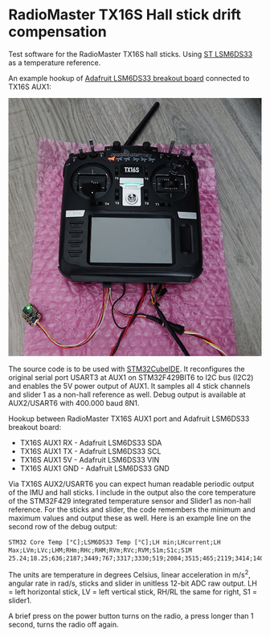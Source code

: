 # RadioMaster TX16S Hall stick drift compensation

Test software for the RadioMaster TX16S hall sticks. Using [ST LSM6DS33](https://www.st.com/en/mems-and-sensors/lsm6ds33.html) as a temperature reference.

An example hookup of [Adafruit LSM6DS33 breakout board](https://www.adafruit.com/product/4480) connected to TX16S AUX1:

<img src="media/TX16S_LSM6DS33_hookup.jpg">

The source code is to be used with [STM32CubeIDE](https://www.st.com/en/development-tools/stm32cubeide.html). It reconfigures the original serial port USART3 at AUX1 on STM32F429BIT6 to I2C bus (I2C2) and enables the 5V power output of AUX1. It samples all 4 stick channels and slider 1 as a non-hall reference as well. Debug output is available at AUX2/USART6 with 400.000 baud 8N1.

Hookup between RadioMaster TX16S AUX1 port and Adafruit LSM6DS33 breakout board:

* TX16S AUX1 RX - Adafruit LSM6DS33 SDA
* TX16S AUX1 TX - Adafruit LSM6DS33 SCL
* TX16S AUX1 5V - Adafruit LSM6DS33 VIN
* TX16S AUX1 GND - Adafruit LSM6DS33 GND

Via TX16S AUX2/USART6 you can expect human readable periodic output of the IMU and hall sticks. I include in the output also the core temperature of the STM32F429 integrated temperature sensor and Slider1 as non-hall reference. For the sticks and slider, the code remembers the minimum and maximum values and output these as well. Here is an example line on the second row of the debug output:
```
STM32 Core Temp [°C];LSM6DS33 Temp [°C];LH min;LHcurrent;LH Max;LVm;LVc;LHM;RHm;RHc;RHM;RVm;RVc;RVM;S1m;S1c;S1M
25.24;18.25;636;2187;3449;767;3317;3330;519;2084;3515;465;2119;3414;1403;2077;2623
```
The units are temperature in degrees Celsius, linear acceleration in m/s<sup>2</sup>, angular rate in rad/s, sticks and slider in unitless 12-bit ADC raw output.
LH = left horizontal stick, LV = left vertical stick, RH/RL the same for right, S1 = slider1.

A brief press on the power button turns on the radio, a press longer than 1 second, turns the radio off again.
